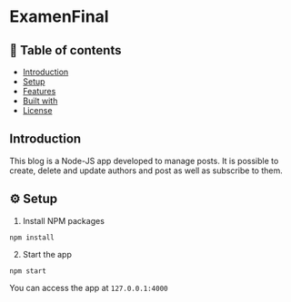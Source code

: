 # ExamenFinal
## :memo: Table of contents

- [Introduction](#Introduction)
- [Setup](#Setup)
- [Features](#features)
- [Built with](#Built-with)
- [License](#License)

## Introduction

This blog is a Node-JS app developed to manage posts. It is possible to create, delete and update authors and post as well as subscribe to them.

## :gear: Setup

1. Install NPM packages

```
npm install
```

2. Start the app

```
npm start
```

You can access the app at  ```127.0.0.1:4000```
